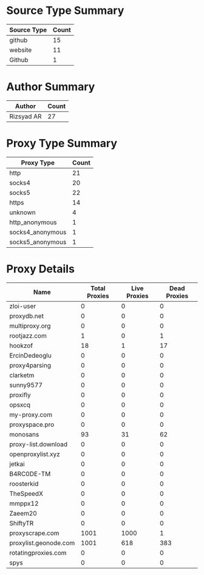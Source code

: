 # Source Type Summary

| Source Type | Count |
|-------------|-------|
| github | 15 |
| website | 11 |
| Github | 1 |


# Author Summary

| Author | Count |
|--------|-------|
| Rizsyad AR | 27 |


# Proxy Type Summary

| Proxy Type | Count |
|------------|-------|
| http | 21 |
| socks4 | 20 |
| socks5 | 22 |
| https | 14 |
| unknown | 4 |
| http_anonymous | 1 |
| socks4_anonymous | 1 |
| socks5_anonymous | 1 |


# Proxy Details

| Name | Total Proxies | Live Proxies | Dead Proxies |
|------|---------------|--------------|---------------|
| zloi-user | 0 | 0 | 0 |
| proxydb.net | 0 | 0 | 0 |
| multiproxy.org | 0 | 0 | 0 |
| rootjazz.com | 1 | 0 | 1 |
| hookzof | 18 | 1 | 17 |
| ErcinDedeoglu | 0 | 0 | 0 |
| proxy4parsing | 0 | 0 | 0 |
| clarketm | 0 | 0 | 0 |
| sunny9577 | 0 | 0 | 0 |
| proxifly | 0 | 0 | 0 |
| opsxcq | 0 | 0 | 0 |
| my-proxy.com | 0 | 0 | 0 |
| proxyspace.pro | 0 | 0 | 0 |
| monosans | 93 | 31 | 62 |
| proxy-list.download | 0 | 0 | 0 |
| openproxylist.xyz | 0 | 0 | 0 |
| jetkai | 0 | 0 | 0 |
| B4RC0DE-TM | 0 | 0 | 0 |
| roosterkid | 0 | 0 | 0 |
| TheSpeedX | 0 | 0 | 0 |
| mmppx12 | 0 | 0 | 0 |
| Zaeem20 | 0 | 0 | 0 |
| ShiftyTR | 0 | 0 | 0 |
| proxyscrape.com | 1001 | 1000 | 1 |
| proxylist.geonode.com | 1001 | 618 | 383 |
| rotatingproxies.com | 0 | 0 | 0 |
| spys | 0 | 0 | 0 |

